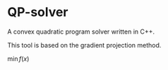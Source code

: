 # QP-solver

A convex quadratic program solver written in C++.

This tool is based on the gradient projection method.

$\min f(x)$
